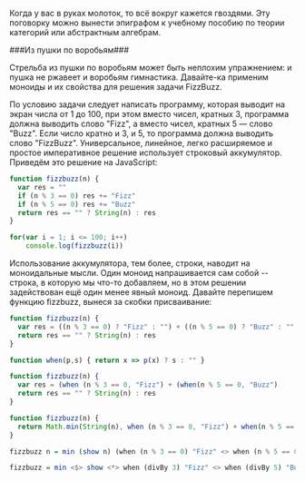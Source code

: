 Когда у вас в руках молоток, то всё вокруг кажется гвоздями. Эту поговорку можно вынести эпиграфом к учебному пособию по теории категорий или абстрактным алгебрам. 

###Из пушки по воробьям###

Стрельба из пушки по воробьям может быть неплохим упражнением: и пушка не ржавеет и воробьям гимнастика. Давайте-ка применим моноиды и их свойства для решения задачи FizzBuzz.

По условию задачи следует написать программу, которая выводит на экран числа от 1 до 100, при этом вместо чисел, кратных 3, программа должна выводить слово "Fizz", а вместо чисел, кратных 5 — слово "Buzz". Если число кратно и 3, и 5, то программа должна выводить слово "FizzBuzz". Универсальное, линейное, легко расширяемое и простое императивное решение использует строковый аккумулятор. Приведём это решение на JavaScript:

```js
function fizzbuzz(n) {
  var res = ""
  if (n % 3 == 0) res += "Fizz"
  if (n % 5 == 0) res += "Buzz"
  return res == "" ? String(n) : res
}

for(var i = 1; i <= 100; i++)
	console.log(fizzbuzz(i))
```

Использование аккумулятора, тем более, строки, наводит на моноидальные мысли. Один моноид напрашивается сам собой -- строка, в которую мы что-то добавляем, но в этом решении задействован ещё один менее явный моноид. Давайте перепишем функцию fizzbuzz, вынеся за скобки присваивание:

```js
function fizzbuzz(n) {
  var res = ((n % 3 == 0) ? "Fizz" : "") + ((n % 5 == 0) ? "Buzz" : "")
  return res == "" ? String(n) : res
}
```

```js
function when(p,s) { return x => p(x) ? s : "" } 
```

```js
function fizzbuzz(n) {
  var res = (when (n % 3 == 0, "Fizz") + (when(n % 5 == 0, "Buzz")
  return res == "" ? String(n) : res
}
```

```js
function fizzbuzz(n) {
  return Math.min(String(n), when (n % 3 == 0, "Fizz") + when(n % 5 == 0, "Buzz"))
}
```

```haskell
fizzbuzz n = min (show n) (when (n % 3 == 0) "Fizz" <> when (n % 5 == 0) "Buzz")
```

```haskell
fizzbuzz = min <$> show <*> when (divBy 3) "Fizz" <> when (divBy 5) "Buzz"
```


